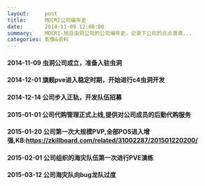 ```yaml
---
layout:     post
title:      MOCRI公司编年史
date:       2014-11-09 12:00:00
summary:    MOCRI-旭日虫洞公司的公司编年史，记录下公司的点点滴滴...
categories: 影像&资料
---
```


#### 2014-11-09 虫洞公司成立，准备入驻虫洞

#### 2014-12-01 旗舰pve进入稳定时期，开始进行c4虫洞开发

#### 2014-12-14 公司步入正轨，开发队伍招募

#### 2015-01-01 公司代购管理正式上线,提供对公司成员的后勤代购服务

#### 2015-01-20 公司第一次大规模PVP,全部POS进入增强,KB:https://zkillboard.com/related/31002287/201501220200/

#### 2015-02-01 公司组织的海灾队伍第一次进行PVE演练

#### 2015-03-12 公司海灾队向bug龙队过度
